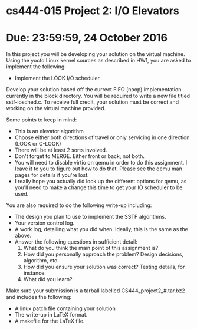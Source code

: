 # cs444-015 Project 2: I/O Elevators

Due: 23:59:59, 24 October 2016
===========
In this project you will be developing your solution on the virtual machine.
Using the yocto Linux kernel sources as described in HW1, you are asked to
implement the following:
* Implement the LOOK I/O scheduler

Develop your solution based off the currect FIFO (noop) implementation currently
in the block directory. You will be required to write a new file titled
sstf-iosched.c.
To receive full credit, your solution must be correct and working on the virtual
machine provided.

Some points to keep in mind:
* This is an elevator algorithm
* Choose either both directions of travel or only servicing in one direction (LOOK or C-LOOK)
* There will be at least 2 sorts involved.
* Don't forget to MERGE. Either front or back, not both.
* You will need to disable virtio on qemu in order to do this assignment. I leave
it to you to figure out how to do that. Please see the qemu man pages for
details if you're lost.
* I really hope you actually did look up the different options for qemu, as you'll
need to make a change this time to get your IO scheduler to be used.

You are also required to do the following write-up including:
* The design you plan to use to implement the SSTF algorithms.
* Your version control log.
* A work log, detailing what you did when. Ideally, this is the same as the above.
* Answer the following questions in sufficient detail:
  1. What do you think the main point of this assignment is?
  2. How did you personally approach the problem? Design decisions, algorithm, etc.
  3. How did you ensure your solution was correct? Testing details, for instance.
  4. What did you learn?
  
Make sure your submission is a tarball labelled CS444_project2_#.tar.bz2 and
includes the following:
* A linux patch file containing your solution
* The write-up in LaTeX format.
* A makefile for the LaTeX file.
